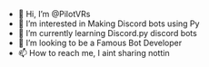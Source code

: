 - 👋 Hi, I’m @PilotVRs
- 👀 I’m interested in Making Discord bots using Py
- 🌱 I’m currently learning Discord.py discord bots
- 💞️ I’m looking to be a Famous Bot Developer
- 📫 How to reach me, I aint sharing nottin

<!---
ItsAidenGaming/ItsAidenGaming is a ✨ special ✨ repository because its `README.md` (this file) appears on your GitHub profile.
You can click the Preview link to take a look at your changes.
---!>
